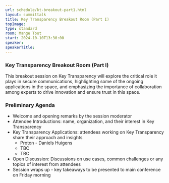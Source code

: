 ```yaml
---
url: schedule/kt-breakout-part1.html
layout: summittalk
title: Key Transparency Breakout Room (Part I)
topImage:
type: standard
room: Mange Tout
start: 2024-10-10T13:30:00
speaker:
speakerTitle: 
---
```


<div class="font-google font-medium">

### Key Transparency Breakout Room (Part I)

This breakout session on Key Transparency will explore the critical role it plays in secure communications, highlighting some of the ongoing applications in the space, and emphasizing the importance of collaboration among experts to drive innovation and ensure trust in this space. 

### Preliminary Agenda 
   
   * Welcome and opening remarks by the session moderator
   * Attendee Introductions: name, organization, and their interest in Key Transparency
   * Key Transparency Applications: attendees working on Key Transparency share their approach and insights
      * Proton - Daniels Huigens
      * TBC
      * TBC 
   * Open Discussion: Discussions on use cases, common challenges or any topics of interest from attendees
   * Session wraps up - key takeaways to be presented to main conference on Friday morning

</div>